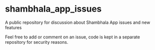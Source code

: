 # shambhala_app_issues
A public repository for discussion about Shambhala App issues and new features

Feel free to add or comment on an issue, code is kept in a separate repository for security reasons. 
